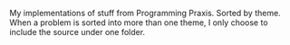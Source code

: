 My implementations of stuff from Programming Praxis. Sorted by theme. When a problem is sorted into more than one theme, I only choose to include the source under one folder.
